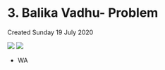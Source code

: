 # 3. Balika Vadhu- Problem
Created Sunday 19 July 2020

![](/assets/3._Balika_Vadhu-_Problem_-_120-image-1.png)
![](/assets/3._Balika_Vadhu-_Problem_-_120-image-2.png)

- WA

